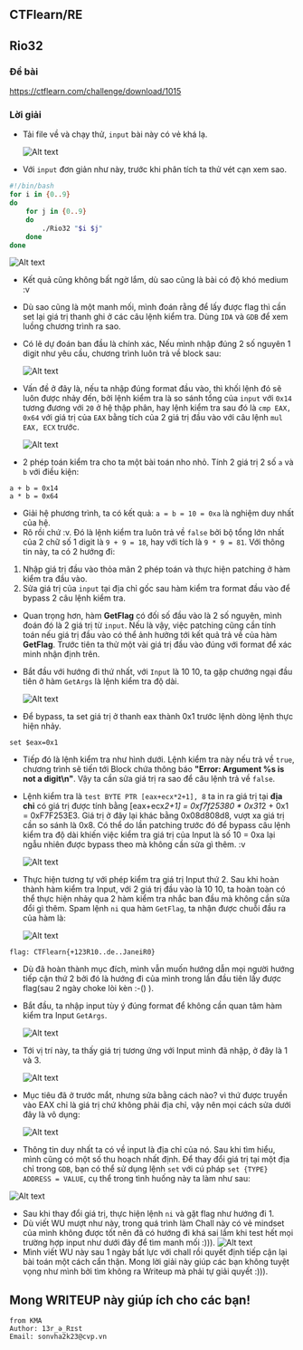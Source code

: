 ## CTFlearn/RE

## Rio32

### Đề bài

https://ctflearn.com/challenge/download/1015

### Lời giải

- Tải file về và chạy thử, `input` bài này có vẻ khá lạ.

  ![Alt text](IMG/Rio32/image.png)

- Với `input` đơn giản như này, trước khi phân tích ta thử vét cạn xem sao.

```bash script
#!/bin/bash
for i in {0..9}
do
    for j in {0..9}
    do
        ./Rio32 "$i $j"
    done
done
```

![Alt text](IMG/Rio32/image-1.png)

- Kết quả cũng không bất ngờ lắm, dù sao cũng là bài có độ khó medium :v
- Dù sao cũng là một manh mối, mình đoán rằng để lấy được flag thì cần set lại giá trị thanh ghi ở các câu lệnh kiểm tra. Dùng `IDA` và `GDB` để xem luồng chương trình ra sao.

- Có lẽ dự đoán ban đầu là chính xác, Nếu mình nhập đúng 2 số nguyên 1 digit như yêu cầu, chương trình luôn trả về block sau:

  ![Alt text](IMG/Rio32/image-2.png)

- Vấn đề ở đây là, nếu ta nhập đúng format đầu vào, thì khối lệnh đó sẽ luôn được nhảy đến, bởi lệnh kiểm tra là so sánh tổng của `input` với `0x14` tương đương với `20` ở hệ thập phân, hay lệnh kiểm tra sau đó là `cmp EAX, 0x64` với giá trị của `EAX` bằng tích của 2 giá trị đầu vào với câu lệnh `mul EAX, ECX` trước.

  ![Alt text](IMG/Rio32/image-3.png)

- 2 phép toán kiểm tra cho ta một bài toán nho nhỏ. Tính 2 giá trị 2 số `a` và `b` với điều kiện:

```
a + b = 0x14
a * b = 0x64
```

- Giải hệ phương trình, ta có kết quả: `a = b = 10 = 0xa` là nghiệm duy nhất của hệ.
- Rõ rồi chứ :v. Đó là lệnh kiểm tra luôn trả về `false` bởi bộ tổng lớn nhất của 2 chữ số 1 digit là `9 + 9 = 18`, hay với tích là `9 * 9 = 81`. Với thông tin này, ta có 2 hướng đi:

1. Nhập giá trị đầu vào thỏa mãn 2 phép toán và thực hiện patching ở hàm kiểm tra đầu vào.
2. Sửa giá trị của `input` tại địa chỉ gốc sau hàm kiểm tra format đầu vào để bypass 2 câu lệnh kiểm tra.

- Quan trọng hơn, hàm **GetFlag** có đối số đầu vào là 2 số nguyên, mình đoán đó là 2 giá trị từ `input`. Nếu là vậy, việc patching cũng cần tính toán nếu giá trị đầu vào có thể ảnh hưởng tới kết quả trả về của hàm **GetFlag**. Trước tiên ta thử một vài giá trị đầu vào đúng với format để xác minh nhận định trên.

- Bắt đầu với hướng đi thứ nhất, với `Input` là 10 10, ta gặp chướng ngại đầu tiên ở hàm `GetArgs` là lệnh kiểm tra độ dài.

  ![Alt text](IMG/Rio32/image-4.png)

- Để bypass, ta set giá trị ở thanh eax thành 0x1 trước lệnh dòng lệnh thực hiện nhảy.

```
set $eax=0x1
```

- Tiếp đó là lệnh kiểm tra như hình dưới. Lệnh kiểm tra này nếu trả về `true`, chương trình sẽ tiến tới Block chứa thông báo **"Error: Argument %s is not a digit\n"**. Vậy ta cần sửa giá trị ra sao để câu lệnh trả về `false`.
- Lệnh kiểm tra là `test BYTE PTR [eax+ecx*2+1], 8` ta in ra giá trị tại **địa chỉ** có giá trị được tính bằng [eax+ecx*2+1] = 0xf7f25380 * 0x31*2 + 0x1 = 0xF7F253E3. Giá trị ở đây lại khác bằng 0x08d808d8, vượt xa giá trị cần so sánh là 0x8. Có thể do lần patching trước đó để bypass câu lệnh kiểm tra độ dài khiến việc kiểm tra giá trị của Input là số 10 = 0xa lại ngẫu nhiên được bypass theo mà không cần sửa gì thêm. :v

  ![Alt text](IMG/Rio32/image-5.png)

- Thực hiện tương tự với phép kiểm tra giá trị Input thứ 2. Sau khi hoàn thành hàm kiểm tra Input, với 2 giá trị đầu vào là 10 10, ta hoàn toàn có thể thực hiện nhảy qua 2 hàm kiểm tra nhắc ban đầu mà không cần sửa đổi gì thêm. Spam lệnh `ni` qua hàm `GetFlag`, ta nhận được chuỗi đầu ra của hàm là:

  ![Alt text](IMG/Rio32/image-6.png)

```
flag: CTFlearn{+123R10..de..JaneiR0}
```

- Dù đã hoàn thành mục đích, mình vẫn muốn hướng dẫn mọi người hướng tiếp cận thứ 2 bởi đó là hướng đi của mình trong lần đầu tiên lấy được flag(sau 2 ngày choke lòi kèn :-() ).

- Bắt đầu, ta nhập input tùy ý đúng format để không cần quan tâm hàm kiểm tra Input `GetArgs`.

  ![Alt text](IMG/Rio32/image-7.png)

- Tới vị trí này, ta thấy giá trị tương ứng với Input mình đã nhập, ở đây là 1 và 3.

  ![Alt text](IMG/Rio32/image-8.png)

- Mục tiêu đã ở trước mắt, nhưng sửa bằng cách nào? vì thứ được truyền vào EAX chỉ là giá trị chứ không phải địa chỉ, vậy nên mọi cách sửa dưới đây là vô dụng:

  ![Alt text](IMG/Rio32/image-9.png)

- Thông tin duy nhất ta có về input là địa chỉ của nó. Sau khi tìm hiểu, mình cũng có một số thu hoạch nhất định. Để thay đổi giá trị tại một địa chỉ trong `GDB`, bạn có thể sử dụng lệnh `set` với cú pháp `set {TYPE} ADDRESS = VALUE`, cụ thể trong tình huống này ta làm như sau:

![Alt text](IMG/Rio32/image-10.png)

- Sau khi thay đổi giá trị, thực hiện lệnh `ni` và gặt flag như hướng đi 1.
- Dù viết WU mượt như này, trong quá trình làm Chall này có vẻ mindset của mình không được tốt nên đã có hướng đi khá sai lầm khi test hết mọi trường hợp input như dưới đây để tìm manh mối :))).
  ![Alt text](IMG/Rio32/image-11.png)
- Mình viết WU này sau 1 ngày bất lực với chall rồi quyết định tiếp cận lại bài toán một cách cẩn thận. Mong lời giải này giúp các bạn không tuyệt vọng như mình bởi tìm không ra Writeup mà phải tự giải quyết :))).

## Mong WRITEUP này giúp ích cho các bạn!

```
from KMA
Author: 13r_ə_Rɪst
Email: sonvha2k23@cvp.vn
```
